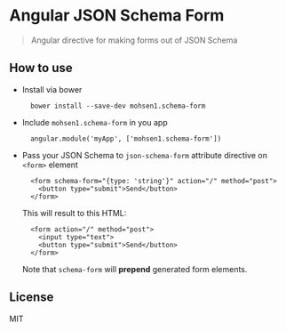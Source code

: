 # Angular JSON Schema Form

> Angular directive for making forms out of JSON Schema

## How to use

* Install via bower
  ```
    bower install --save-dev mohsen1.schema-form
  ```
* Include `mohsen1.schema-form` in you app
  ```
    angular.module('myApp', ['mohsen1.schema-form'])
  ```
* Pass your JSON Schema to `json-schema-form` attribute directive on `<form>` element

  ```
    <form schema-form="{type: 'string'}" action="/" method="post">
      <button type="submit">Send</button>
    </form>
  ```
  This will result to this HTML:
  ```
    <form action="/" method="post">
      <input type="text">
      <button type="submit">Send</button>
    </form>
  ```
  
  Note that `schema-form` will **prepend** generated form elements.
## License
MIT
